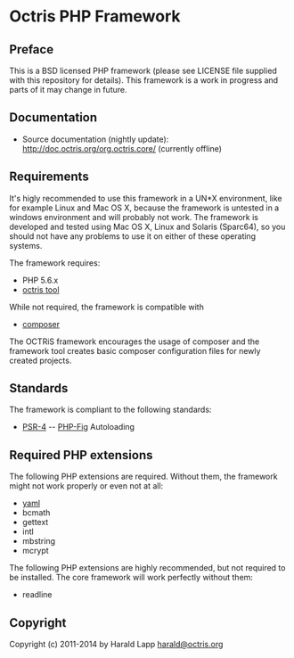 # Octris PHP Framework

## Preface

This is a BSD licensed PHP framework (please see LICENSE file supplied with this repository
for details). This framework is a work in progress and parts of it may change in future.

## Documentation

* Source documentation (nightly update): http://doc.octris.org/org.octris.core/ (currently offline)

## Requirements

It's higly recommended to use this framework in a UN*X environment, like for example Linux and Mac OS X, 
because the framework is untested in a windows environment and will probably not work. The framework is 
developed and tested using Mac OS X, Linux and Solaris (Sparc64), so you should not have any problems to 
use it on either of these operating systems.

The framework requires: 

*   PHP 5.6.x
*   [octris tool](https://github.com/octris/octris/releases)

While not required, the framework is compatible with

+   [composer](https://getcomposer.org/)

The OCTRiS framework encourages the usage of composer and the framework tool creates basic composer 
configuration files for newly created projects.

## Standards

The framework is compliant to the following standards:

* [PSR-4](http://www.php-fig.org/psr/psr-4/) -- [PHP-Fig](http://www.php-fig.org/) Autoloading 

## Required PHP extensions

The following PHP extensions are required. Without them, the framework might not work properly or 
even not at all:

*   [yaml](http://pecl.php.net/package/yaml)
*   bcmath
*   gettext
*   intl
*   mbstring
*   mcrypt

The following PHP extensions are highly recommended, but not required to be installed. The core 
framework will work perfectly without them:

*   readline

## Copyright

Copyright (c) 2011-2014 by Harald Lapp <harald@octris.org>
